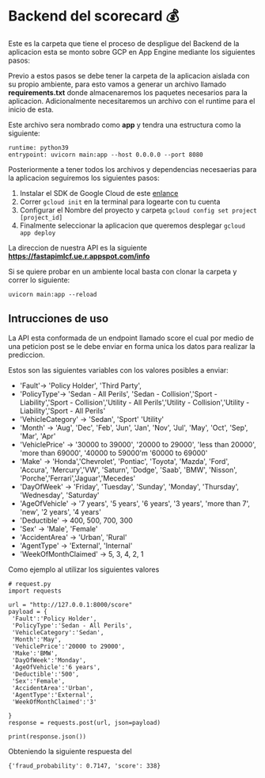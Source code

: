 # Backend del scorecard 💰
Este es la carpeta que tiene el proceso de despligue del Backend de la aplicacion 
esta se monto sobre GCP en App Engine mediante los siguientes pasos:

Previo a estos pasos se debe tener la carpeta de la aplicacion aislada con su propio ambiente, para esto vamos a generar un archivo llamado **requirements.txt** donde almacenaremos los paquetes necesarios para la aplicacion. Adicionalmente necesitaremos un archivo con el runtime para el inicio de esta. 

Este archivo sera nombrado como **app** y tendra una estructura como la siguiente:
```
runtime: python39
entrypoint: uvicorn main:app --host 0.0.0.0 --port 8080
```
Posteriormente a tener todos los archivos y dependencias necesaerias para la aplicacion seguiremos los siguientes pasos:

1. Instalar el SDK de Google Cloud de este [enlance](https://cloud.google.com/sdk/docs/how-to)
2. Correr ```gcloud init``` en la terminal para logearte con tu cuenta
3. Configurar el Nombre del proyecto y carpeta  ```gcloud config set project [project_id]```
4. Finalmente seleccionar la aplicacion que queremos desplegar
```gcloud app deploy```

La direccion de nuestra API es la siguiente 
**https://fastapimlcf.ue.r.appspot.com/info**


Si se quiere probar en un ambiente local basta con clonar la carpeta y correr lo siguiente:
```
uvicorn main:app --reload
```

## Intrucciones de uso

La API esta conformada de un endpoint llamado score el cual por medio de una peticion post se le debe enviar en forma unica los datos para realizar la prediccion.


Estos son las siguientes variables con los valores posibles a enviar:

- 'Fault'-> 'Policy Holder', 'Third Party',
- 'PolicyType'-> 'Sedan - All Perils', 'Sedan - Collision','Sport - Liability','Sport - Collision','Utility - All Perils','Utility - Collision','Utility - Liability','Sport - All Perils'
- 'VehicleCategory' -> 'Sedan', 'Sport' 'Utility'
- 'Month' -> 'Aug', 'Dec', 'Feb', 'Jun', 'Jan', 'Nov', 'Jul', 'May', 'Oct', 'Sep', 'Mar', 'Apr'
- 'VehiclePrice' -> '30000 to 39000', '20000 to 29000', 'less than 20000', 'more than 69000', '40000 to 59000'm '60000 to 69000'
- 'Make' -> 'Honda','Chevrolet', 'Pontiac', 'Toyota', 'Mazda', 'Ford', 'Accura', 'Mercury','VW', 'Saturn', 'Dodge', 'Saab', 'BMW', 'Nisson', 'Porche','Ferrari','Jaguar','Mecedes'
- 'DayOfWeek' -> 'Friday', 'Tuesday', 'Sunday', 'Monday', 'Thursday', 'Wednesday', 'Saturday'
- 'AgeOfVehicle' -> '7 years', '5 years', '6 years', '3 years', 'more than 7', 'new', '2 years', '4 years'
- 'Deductible' -> 400, 500, 700, 300
- 'Sex' -> 'Male', 'Female'
- 'AccidentArea' -> 'Urban', 'Rural'
- 'AgentType' -> 'External', 'Internal'
- 'WeekOfMonthClaimed' -> 5, 3, 4, 2, 1

Como ejemplo al utilizar los siguientes valores 
```
# request.py
import requests

url = "http://127.0.0.1:8000/score"
payload = {
 'Fault':'Policy Holder',
 'PolicyType':'Sedan - All Perils',
 'VehicleCategory':'Sedan',
 'Month':'May',
 'VehiclePrice':'20000 to 29000',
 'Make':'BMW',
 'DayOfWeek':'Monday',
 'AgeOfVehicle':'6 years',
 'Deductible':'500',
 'Sex':'Female',
 'AccidentArea':'Urban',
 'AgentType':'External',
 'WeekOfMonthClaimed':'3'
    
}
response = requests.post(url, json=payload)

print(response.json())
```

Obteniendo la siguiente respuesta del 

```
{'fraud_probability': 0.7147, 'score': 338}
```